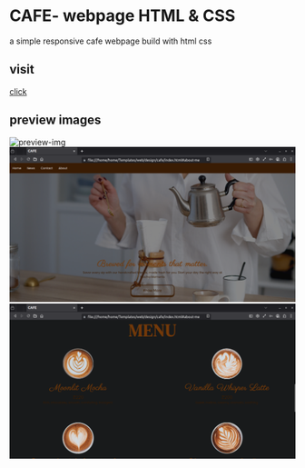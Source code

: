 # CAFE- webpage HTML & CSS 
a simple responsive cafe webpage build with html css

## visit
<a href="https://akhilesh286.github.io/cafe-webpage/">click</a>

## preview images 
![preview-img](./cafe-preview.gif)
![preview-img](./cafe-preview-2.png)
![preview-img](./cafe-preview-1.png)
